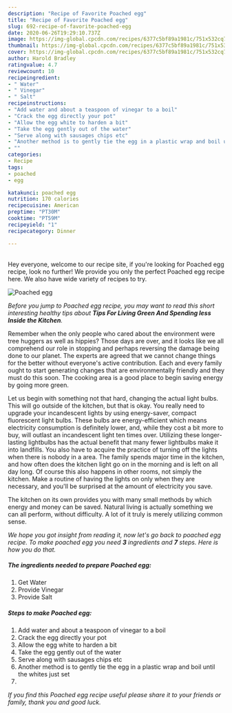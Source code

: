 ```yaml
---
description: "Recipe of Favorite Poached egg"
title: "Recipe of Favorite Poached egg"
slug: 692-recipe-of-favorite-poached-egg
date: 2020-06-26T19:29:10.737Z
image: https://img-global.cpcdn.com/recipes/6377c5bf89a1981c/751x532cq70/poached-egg-recipe-main-photo.jpg
thumbnail: https://img-global.cpcdn.com/recipes/6377c5bf89a1981c/751x532cq70/poached-egg-recipe-main-photo.jpg
cover: https://img-global.cpcdn.com/recipes/6377c5bf89a1981c/751x532cq70/poached-egg-recipe-main-photo.jpg
author: Harold Bradley
ratingvalue: 4.7
reviewcount: 10
recipeingredient:
- " Water"
- " Vinegar"
- " Salt"
recipeinstructions:
- "Add water and about a teaspoon of vinegar to a boil"
- "Crack the egg directly your pot"
- "Allow the egg white to harden a bit"
- "Take the egg gently out of the water"
- "Serve along with sausages chips etc"
- "Another method is to gently tie the egg in a plastic wrap and boil until the whites just set"
- ""
categories:
- Recipe
tags:
- poached
- egg

katakunci: poached egg 
nutrition: 170 calories
recipecuisine: American
preptime: "PT30M"
cooktime: "PT59M"
recipeyield: "1"
recipecategory: Dinner

---
```

<br>
Hey everyone, welcome to our recipe site, if you're looking for Poached egg recipe, look no further! We provide you only the perfect Poached egg recipe here. We also have wide variety of recipes to try.
<br>


![Poached egg](https://img-global.cpcdn.com/recipes/6377c5bf89a1981c/751x532cq70/poached-egg-recipe-main-photo.jpg)

<i>Before you jump to Poached egg recipe, you may want to read this short interesting healthy tips about 
<strong>Tips For Living Green And Spending less Inside the Kitchen</strong>.</i>
</br>

Remember when the only people who cared about the environment were tree huggers as well as hippies? Those days are over, and it looks like we all comprehend our role in stopping and perhaps reversing the damage being done to our planet. The experts are agreed that we cannot change things for the better without everyone's active contribution. Each and every family ought to start generating changes that are environmentally friendly and they must do this soon. The cooking area is a good place to begin saving energy by going more green.

Let us begin with something not that hard, changing the actual light bulbs. This will go outside of the kitchen, but that is okay. You really need to upgrade your incandescent lights by using energy-saver, compact fluorescent light bulbs. These bulbs are energy-efficient which means electricity consumption is definitely lower, and, while they cost a bit more to buy, will outlast an incandescent light ten times over. Utilizing these longer-lasting lightbulbs has the actual benefit that many fewer lightbulbs make it into landfills. You also have to acquire the practice of turning off the lights when there is nobody in a area. The family spends major time in the kitchen, and how often does the kitchen light go on in the morning and is left on all day long. Of course this also happens in other rooms, not simply the kitchen. Make a routine of having the lights on only when they are necessary, and you'll be surprised at the amount of electricity you save.

The kitchen on its own provides you with many small methods by which energy and money can be saved. Natural living is actually something we can all perform, without difficulty. A lot of it truly is merely utilizing common sense.


<i>We hope you got insight from reading it, now let's go back to poached egg recipe. To make poached egg you need <strong>3</strong> ingredients and <strong>7</strong> steps. Here is how you do that.
</i>

##### The ingredients needed to prepare Poached egg:

1. Get  Water
1. Provide  Vinegar
1. Provide  Salt


##### Steps to make Poached egg:

1. Add water and about a teaspoon of vinegar to a boil
1. Crack the egg directly your pot
1. Allow the egg white to harden a bit
1. Take the egg gently out of the water
1. Serve along with sausages chips etc
1. Another method is to gently tie the egg in a plastic wrap and boil until the whites just set
1. 


<i>If you find this Poached egg recipe useful please share it to your friends or family, thank you and good luck.</i>
